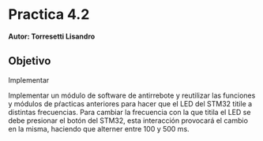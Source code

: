 # Practica 4.2

**Autor: Torresetti Lisandro**

## Objetivo

Implementar 

Implementar un módulo de software de antirrebote y reutilizar las funciones y módulos de pŕacticas anteriores para hacer que el LED del STM32 titile a distintas frecuencias.
Para cambiar la frecuencia con la que titila el LED se debe presionar el botón del STM32, esta interacción provocará el cambio en la misma, haciendo que alterner entre 100 y 500 ms.
